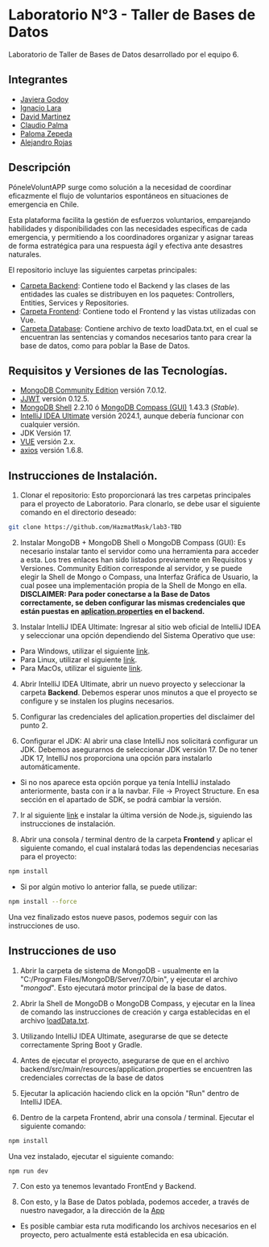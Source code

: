 # Laboratorio N°3 - Taller de Bases de Datos

Laboratorio de Taller de Bases de Datos desarrollado por el equipo 6.

## Integrantes
* [Javiera Godoy](https://github.com/JavieraGodoy)
* [Ignacio Lara](https://github.com/kappita)
* [David Martinez](https://github.com/davidmartinez-esc)
* [Claudio Palma](https://github.com/claudiopalma2001)
* [Paloma Zepeda](https://github.com/cukidev)
* [Alejandro Rojas](https://github.com/HazmatMask)

## Descripción
PóneleVoluntAPP surge como solución a la necesidad de coordinar eficazmente el flujo de voluntarios espontáneos en situaciones de emergencia en Chile. 

Esta plataforma facilita la gestión de esfuerzos voluntarios, emparejando habilidades y disponibilidades con las necesidades específicas de cada emergencia, y permitiendo a los coordinadores organizar y asignar tareas de forma estratégica para una respuesta ágil y efectiva ante desastres naturales.

El repositorio incluye las siguientes carpetas principales:
* [Carpeta Backend](https://github.com/kappita/lab-tbd/tree/v2.0/backend): Contiene todo el Backend y las clases de las entidades las cuales se distribuyen en los paquetes: Controllers, Entities, Services y Repositories.
* [Carpeta Frontend](https://github.com/kappita/lab-tbd/tree/v2.0/frontend): Contiene todo el Frontend y las vistas utilizadas con Vue.
* [Carpeta Database](https://github.com/kappita/lab-tbd/tree/v2.0/database): Contiene archivo de texto loadData.txt, en el cual se encuentran las sentencias y comandos necesarios tanto para crear la base de datos, como para poblar la Base de Datos.

## Requisitos y Versiones de las Tecnologías.

* [MongoDB Community Edition](https://www.mongodb.com/try/download/community) versión 7.0.12.
* [JJWT](https://mvnrepository.com/artifact/io.jsonwebtoken/jjwt) versión 0.12.5.
* [MongoDB Shell](https://www.mongodb.com/try/download/shell) 2.2.10 ó [MongoDB Compass (GUI)](https://www.mongodb.com/try/download/compass) 1.43.3 (_Stable_).
* [IntelliJ IDEA Ultimate](https://www.jetbrains.com/es-es/idea/download/#section=windows) versión 2024.1, aunque debería funcionar con cualquier versión.
* JDK Versión 17.
* [VUE](https://es.vuejs.org/v2/guide/installation) versión 2.x.
* [axios](https://axios-http.com/es/) versión 1.6.8.

## Instrucciones de Instalación.

1. Clonar el repositorio: Esto proporcionará las tres carpetas principales para el proyecto de Laboratorio. Para clonarlo, se debe usar el siguiente comando en el directorio deseado:
```sh
git clone https://github.com/HazmatMask/lab3-TBD
```
2. Instalar MongoDB + MongoDB Shell o MongoDB Compass (GUI): Es necesario instalar tanto el servidor como una herramienta para acceder a esta. Los tres enlaces han sido listados previamente en Requisitos y Versiones. Community Edition corresponde al servidor, y se puede elegir la Shell de Mongo o Compass, una Interfaz Gráfica de Usuario, la cual posee una implementación propia de la Shell de Mongo en ella.
**DISCLAIMER: Para poder conectarse a la Base de Datos correctamente, se deben configurar las mismas credenciales que están puestas en [aplication.properties](https://github.com/HazmatMask/lab3-TBD/blob/main/backend/src/main/resources/application.properties) en el backend.**


3. Instalar IntelliJ IDEA Ultimate: Ingresar al sitio web oficial de IntelliJ IDEA y seleccionar una opción dependiendo del Sistema Operativo que use:
* Para Windows, utilizar el siguiente [link](https://www.jetbrains.com/idea/download/#section=windows).
* Para Linux, utilizar el siguiente [link](https://www.jetbrains.com/es-es/idea/download/#section=linux).
* Para MacOs, utilizar el siguiente [link](https://www.jetbrains.com/es-es/idea/download/#section=mac).

4. Abrir IntelliJ IDEA Ultimate, abrir un nuevo proyecto y seleccionar la carpeta **Backend**. Debemos esperar unos minutos a que el proyecto se configure y se instalen los plugins necesarios.


5. Configurar las credenciales del aplication.properties del disclaimer del punto 2.


6. Configurar el JDK: Al abrir una clase IntelliJ nos solicitará configurar un JDK. Debemos asegurarnos de seleccionar JDK versión 17. De no tener JDK 17, IntelliJ nos proporciona una opción para instalarlo automáticamente.
- Si no nos aparece esta opción porque ya tenía IntelliJ instalado anteriormente, basta con ir a la navbar. File -> Proyect Structure. En esa sección en el apartado de SDK, se podrá cambiar la versión.

7. Ir al siguiente [link](https://nodejs.org/en/) e instalar la última versión de Node.js, siguiendo las instrucciones de instalación.


8. Abrir una consola / terminal dentro de la carpeta **Frontend** y aplicar el siguiente comando, el cual instalará todas las dependencias necesarias para el proyecto:
```sh
npm install
```
* Si por algún motivo lo anterior falla, se puede utilizar:
```sh
npm install --force
```

Una vez finalizado estos nueve pasos, podemos seguir con las instrucciones de uso.

## Instrucciones de uso

1. Abrir la carpeta de sistema de MongoDB - usualmente en la "C:/Program Files/MongoDB/Server/7.0/bin", y ejecutar el archivo "_mongod_". Esto ejecutará motor principal de la base de datos.


2. Abrir la Shell de MongoDB o MongoDB Compass, y ejecutar en la línea de comando las instrucciones de creación y carga establecidas en el archivo [loadData.txt](https://github.com/HazmatMask/lab3-TBD/blob/main/database/loadData.txt).


3. Utilizando IntelliJ IDEA Ultimate, asegurarse de que se detecte correctamente Spring Boot y Gradle.


4. Antes de ejecutar el proyecto, asegurarse de que en el archivo backend/src/main/resources/application.properties se encuentren las credenciales correctas de la base de datos


5. Ejecutar la aplicación haciendo click en la opción "Run" dentro de IntelliJ IDEA.


6. Dentro de la carpeta Frontend, abrir una consola / terminal. Ejecutar el siguiente comando:
```sh
npm install
```
Una vez instalado, ejecutar el siguiente comando:
```sh
npm run dev
```
7. Con esto ya tenemos levantado FrontEnd y Backend.


8. Con esto, y la Base de Datos poblada, podemos acceder, a través de nuestro navegador, a la dirección de la [App](http://localhost:5173/)
- Es posible cambiar esta ruta modificando los archivos necesarios en el proyecto, pero actualmente está establecida en esa ubicación.
